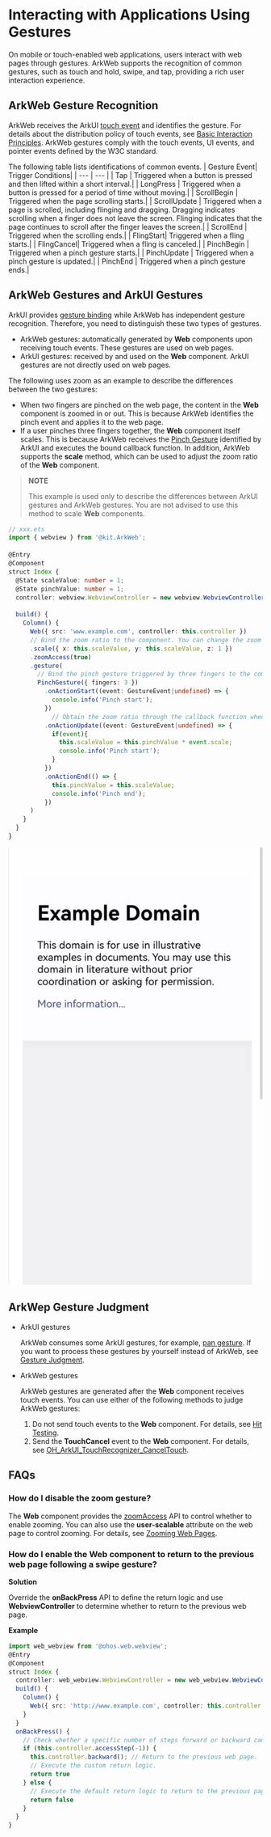 # Interacting with Applications Using Gestures
On mobile or touch-enabled web applications, users interact with web pages through gestures. ArkWeb supports the recognition of common gestures, such as touch and hold, swipe, and tap, providing a rich user interaction experience.
## ArkWeb Gesture Recognition
ArkWeb receives the ArkUI [touch event](../ui/arkts-common-events-touch-screen-event.md#touch-event) and identifies the gesture. For details about the distribution policy of touch events, see [Basic Interaction Principles](../ui/arkts-common-events-distribute.md). ArkWeb gestures comply with the touch events, UI events, and pointer events defined by the W3C standard.

The following table lists identifications of common events.
| Gesture Event| Trigger Conditions|
| --- | --- |
| Tap | Triggered when a button is pressed and then lifted within a short interval.|
| LongPress | Triggered when a button is pressed for a period of time without moving.|
| ScrollBegin | Triggered when the page scrolling starts.|
| ScrollUpdate | Triggered when a page is scrolled, including flinging and dragging. Dragging indicates scrolling when a finger does not leave the screen. Flinging indicates that the page continues to scroll after the finger leaves the screen.|
| ScrollEnd | Triggered when the scrolling ends.|
| FlingStart| Triggered when a fling starts.|
| FlingCancel| Triggered when a fling is canceled.|
| PinchBegin | Triggered when a pinch gesture starts.|
| PinchUpdate | Triggered when a pinch gesture is updated.|
| PinchEnd | Triggered when a pinch gesture ends.|

## ArkWeb Gestures and ArkUI Gestures
ArkUI provides [gesture binding](../ui/arkts-gesture-events-binding.md) while ArkWeb has independent gesture recognition. Therefore, you need to distinguish these two types of gestures.
- ArkWeb gestures: automatically generated by **Web** components upon receiving touch events. These gestures are used on web pages.
- ArkUI gestures: received by and used on the **Web** component. ArkUI gestures are not directly used on web pages.

The following uses zoom as an example to describe the differences between the two gestures:
- When two fingers are pinched on the web page, the content in the **Web** component is zoomed in or out. This is because ArkWeb identifies the pinch event and applies it to the web page.
- If a user pinches three fingers together, the **Web** component itself scales. This is because ArkWeb receives the [Pinch Gesture](../ui/arkts-gesture-events-single-gesture.md#pinch-gesture) identified by ArkUI and executes the bound callback function. In addition, ArkWeb supports the **scale** method, which can be used to adjust the zoom ratio of the **Web** component.

> **NOTE**
>
> This example is used only to describe the differences between ArkUI gestures and ArkWeb gestures. You are not advised to use this method to scale **Web** components.
```ts
// xxx.ets
import { webview } from '@kit.ArkWeb';

@Entry
@Component
struct Index {
  @State scaleValue: number = 1;
  @State pinchValue: number = 1;
  controller: webview.WebviewController = new webview.WebviewController();

  build() {
    Column() {
      Web({ src: 'www.example.com', controller: this.controller })
      // Bind the zoom ratio to the component. You can change the zoom ratio to zoom in or out the component.
      .scale({ x: this.scaleValue, y: this.scaleValue, z: 1 })
      .zoomAccess(true)
      .gesture(
        // Bind the pinch gesture triggered by three fingers to the component.
        PinchGesture({ fingers: 3 })
          .onActionStart((event: GestureEvent|undefined) => {
            console.info('Pinch start');
          })
            // Obtain the zoom ratio through the callback function when the pinch gesture is triggered, and then change the zoom ratio of the component.
          .onActionUpdate((event: GestureEvent|undefined) => {
            if(event){
              this.scaleValue = this.pinchValue * event.scale;
              console.info('Pinch start');
            }
          })
          .onActionEnd(() => {
            this.pinchValue = this.scaleValue;
            console.info('Pinch end');
          })
      )
    }
  }
}
```
![web-gesture-pinch.gif](figures/web-gesture-pinch.gif)

## ArkWep Gesture Judgment
- ArkUI gestures

  ArkWeb consumes some ArkUI gestures, for example, [pan gesture](../ui/arkts-gesture-events-single-gesture.md#pan-gesture). If you want to process these gestures by yourself instead of ArkWeb, see [Gesture Judgment](../ui/arkts-gesture-events-gesture-judge.md).

- ArkWeb gestures

  ArkWeb gestures are generated after the **Web** component receives touch events. You can use either of the following methods to judge ArkWeb gestures:
  1. Do not send touch events to the **Web** component. For details, see [Hit Testing](../ui/arkts-common-events-distribute.md).
  2. Send the **TouchCancel** event to the **Web** component. For details, see [OH_ArkUI_TouchRecognizer_CancelTouch](../reference/apis-arkui/native__gesture_8h.md#functions).


## FAQs

### How do I disable the zoom gesture?
The **Web** component provides the [zoomAccess](../reference/apis-arkweb/ts-basic-components-web-attributes.md#zoomaccess) API to control whether to enable zooming. You can also use the **user-scalable** attribute on the web page to control zooming. For details, see [Zooming Web Pages](web-scale-zoom.md).
### How do I enable the **Web** component to return to the previous web page following a swipe gesture?

**Solution**

Override the **onBackPress** API to define the return logic and use **WebviewController** to determine whether to return to the previous web page.

**Example**

```ts
import web_webview from '@ohos.web.webview';
@Entry
@Component
struct Index {
  controller: web_webview.WebviewController = new web_webview.WebviewController();
  build() {
    Column() {
      Web({ src: 'http://www.example.com', controller: this.controller })// Replace the URL with the actual URL.
    }
  }
  onBackPress() {
    // Check whether a specific number of steps forward or backward can be performed on the current page. A positive number indicates forward, and a negative number indicates backward.
    if (this.controller.accessStep(-1)) {
      this.controller.backward(); // Return to the previous web page.
      // Execute the custom return logic.
      return true
    } else {
      // Execute the default return logic to return to the previous page.
      return false
    }
  }
}
```
